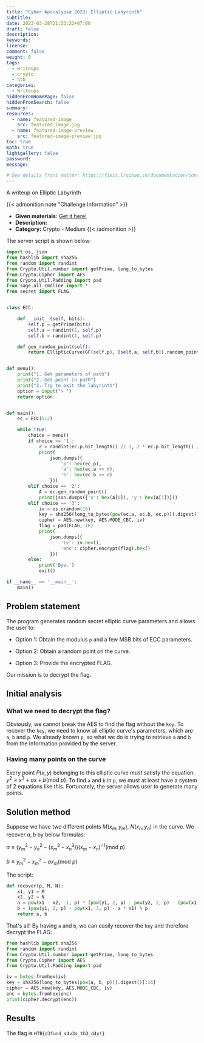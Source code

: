 ```yaml
---
title: "Cyber Apocalypse 2023: Elliptic Labyrinth"
subtitle:
date: 2023-03-28T21:53:22+07:00
draft: false
description:
keywords:
license:
comment: false
weight: 0
tags:
  - writeups
  - crypto
  - htb
categories:
  - Writeups
hiddenFromHomePage: false
hiddenFromSearch: false
summary:
resources:
  - name: featured-image
    src: featured-image.jpg
  - name: featured-image-preview
    src: featured-image-preview.jpg
toc: true
math: true
lightgallery: false
password:
message:

# See details front matter: https://fixit.lruihao.cn/documentation/content/#front-matter
---
```

A writeup on Elliptic Labyrinth
<!--more-->

{{< admonition note "Challenge Information" >}}
* **Given materials:** [Get it here!](https://drive.google.com/file/d/1w4QyL7cKzhcZJ_qqakudh6fXLtj8mk6p/view?usp=sharing)
* **Description:** 
* **Category:** Crypto - Medium
{{< /admonition >}}

The server script is shown below:
```python
import os, json
from hashlib import sha256
from random import randint
from Crypto.Util.number import getPrime, long_to_bytes
from Crypto.Cipher import AES
from Crypto.Util.Padding import pad
from sage.all_cmdline import *
from secret import FLAG


class ECC:

    def __init__(self, bits):
        self.p = getPrime(bits)
        self.a = randint(1, self.p)
        self.b = randint(1, self.p)

    def gen_random_point(self):
        return EllipticCurve(GF(self.p), [self.a, self.b]).random_point()


def menu():
    print("1. Get parameters of path")
    print("2. Get point in path")
    print("3. Try to exit the labyrinth")
    option = input("> ")
    return option


def main():
    ec = ECC(512)

    while True:
        choice = menu()
        if choice == '1':
            r = randint(ec.p.bit_length() // 3, 2 * ec.p.bit_length() // 3)
            print(
                json.dumps({
                    'p': hex(ec.p),
                    'a': hex(ec.a >> r),
                    'b': hex(ec.b >> r)
                }))
        elif choice == '2':
            A = ec.gen_random_point()
            print(json.dumps({'x': hex(A[0]), 'y': hex(A[1])}))
        elif choice == '3':
            iv = os.urandom(16)
            key = sha256(long_to_bytes(pow(ec.a, ec.b, ec.p))).digest()[:16]
            cipher = AES.new(key, AES.MODE_CBC, iv)
            flag = pad(FLAG, 16)
            print(
                json.dumps({
                    'iv': iv.hex(),
                    'enc': cipher.encrypt(flag).hex()
                }))
        else:
            print('Bye.')
            exit()

if __name__ == '__main__':
    main()
```

## Problem statement
The program generates random secret elliptic curve parameters and allows the user to:

  - Option 1: Obtain the modulus `p` and a few MSB bits of ECC parameters.

  - Option 2: Obtain a random point on the curve.

  - Option 3: Provide the encrypted FLAG.

Our mission is to decrypt the flag.
## Initial analysis
### What we need to decrypt the flag?
Obviously, we cannot break the AES to find the flag without the `key`. To recover the `key`, we need to know all elliptic curve's parameters, which are `a`, `b` and `p`. We already known `p`, so what we do is trying to retrieve `a` and `b` from the information provided by the server.

### Having many points on the curve
Every point $P(x, y)$ belonging to this elliptic curve must satisfy the equation: $y^2 \equiv x^3 + ax + b (\text{mod } p)$. To find `a` and `b` in `p`, we must at least have a system of 2 equations like this. Fortunately, the server allows user to generate many points.

## Solution method
Suppose we have two different points $M(x_m, y_m)$, $N(x_n, y_n)$ in the curve. We recover $a,b$ by below formulas:

$a \equiv (y^2_m - y^2_n - (x^3_m - x^3_n))(x_m - x_n)^{-1} (\text{mod } p)$

$b \equiv y^2_m - x^3_m - ax_m (\text{mod } p)$

The script:
```python
def recover(p, M, N):
    x1, y1 = M
    x2, y2 = N
    a = pow(x1 - x2, -1, p) * (pow(y1, 2, p) - pow(y2, 2, p) - (pow(x1, 3, p) - pow(x2, 3, p))) % p
    b = (pow(y1, 2, p) - pow(x1, 3, p) - a * x1) % p
    return a, b
```

That's all! By having `a` and `b`, we can easily recover the `key` and therefore decrypt the FLAG:
```python
from hashlib import sha256
from random import randint
from Crypto.Util.number import getPrime, long_to_bytes
from Crypto.Cipher import AES
from Crypto.Util.Padding import pad

iv = bytes.fromhex(iv)
key = sha256(long_to_bytes(pow(a, b, p))).digest()[:16]
cipher = AES.new(key, AES.MODE_CBC, iv)
enc = bytes.fromhex(enc)
print(cipher.decrypt(enc))
```

## Results
The flag is `HTB{d3fund_s4v3s_th3_d4y!}`
